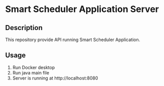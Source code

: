 # Smart Scheduler Application Server

## Description
This repository provide API running Smart Scheduler Application.

## Usage
1. Run Docker desktop
2. Run java main file
3. Server is running at <a>http://localhost:8080</a>
